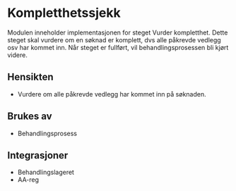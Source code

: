 # Kompletthetssjekk

Modulen inneholder implementasjonen for steget Vurder kompletthet. Dette steget skal vurdere om en søknad er komplett, dvs alle påkrevde vedlegg osv har kommet inn. Når steget er fullført, vil behandlingsprosessen bli kjørt videre.

## Hensikten

* Vurdere om alle påkrevde vedlegg har kommet inn på søknaden.

## Brukes av

* Behandlingsprosess

## Integrasjoner

* Behandlingslageret
* AA-reg
